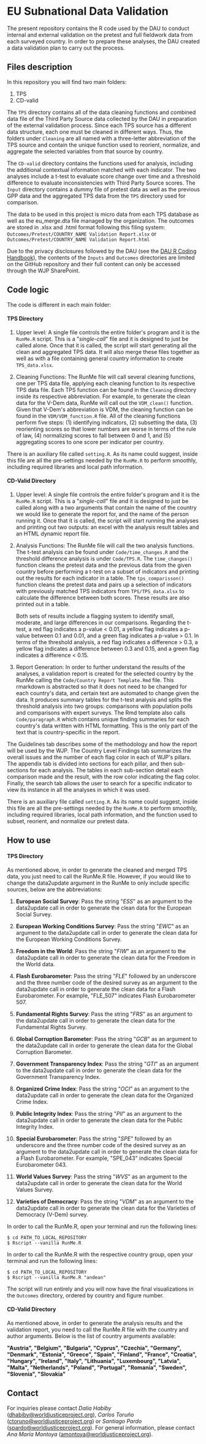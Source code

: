 # EU Subnational Data Validation

The present repository contains the R code used by the DAU to conduct internal and external validation on the pretest and full fieldwork data from each surveyed country. In order to prepare these analyses, the DAU created a data validation plan to carry out the process.

## Files description
In this repository you will find two main folders:

1. TPS
2. CD-valid

The `TPS` directory contains all of the data cleaning functions and combined data file of the Third Party Source data collected by the DAU in preparation of the external validation process. Since each TPS source has a different data structure, each one must be cleaned in different ways. Thus, the folders under `Cleaning` are all named with a three-letter abbreviation of the TPS source and contain the unique function used to reorient, normalize, and aggregate the selected variables from that source by country. 

The `CD-valid` directory contains the functions used for analysis, including the additional contextual information matched with each indicator. The two analyses include a t-test to evaluate score change over time and a threshold difference to evaluate inconsistencies with Third Party Source scores. The `Input` directory contains a dummy file of pretest data as well as the previous GPP data and the aggregated TPS data from the `TPS` directory used for comparison. 

The data to be used in this project is micro data from each TPS database as well as the eu_merge.dta file managed by the organization. The outcomes are stored in .xlsx and .html format following this filing system: `Outcomes/Pretest/COUNTRY_NAME Validation Report.xlsx` or `Outcomes/Pretest/COUNTRY_NAME Validation Report.html`

Due to the privacy disclosures followed by the DAU (see the [DAU R Coding Handbook](https://ctoruno.quarto.pub/wjp-r-handbook/)), the contents of the `Inputs` and `Outcomes` directories are limited on the GitHub repository and their full content can only be accessed through the WJP SharePoint.

## Code logic

The code is different in each main folder:

#### TPS Directory

1. Upper level: A single file controls the entire folder's program and it is the `RunMe.R` script. This is a "_single-call_" file and it is designed to just be called alone. Once that it is called, the script will start generating all the clean and aggregated TPS data. It will also merge these files together as well as with a file containing general country information to create `TPS_data.xlsx`.

2. Cleaning Functions: The RunMe file will call several cleaning functions, one per TPS data file, applying each cleaning function to its respective TPS data file. Each TPS function can be found in the `Cleaning` directory inside its respective abbreviation. For example, to generate the clean data for the V-Dem data, RunMe will call out the `VDM_clean()` function. Given that V-Dem's abbreviation is VDM, the cleaning function can be found in the `VDM/VDM_function.R` file. All of the cleaning functions perform five steps: (1) identifying indicators, (2) subsetting the data, (3) reorienting scores so that lower numbers are worse in terms of the rule of law, (4) normalizing scores to fall between 0 and 1, and (5) aggregating scores to one score per indicator per country.

There is an auxiliary file called `setting.R`. As its name could suggest, inside this file are all the pre-settings needed by the `RunMe.R` to perform smoothly, including required libraries and local path information.

#### CD-Valid Directory

1. Upper level: A single file controls the entire folder's program and it is the `RunMe.R` script. This is a "_single-call_" file and it is designed to just be called along with a two arguments that contain the name of the country we would like to generate the report for, and the name of the person running it. Once that it is called, the script will start running the analyses and printing out two outputs: an excel with the analysis result tables and an HTML dynamic report file.

2. Analysis Functions: The RunMe file will call the two analysis functions. The t-test analysis can be found under `Code/time_changes.R` and the threshold difference analysis is under `Code/TPS.R`. The `time_changes()` function cleans the pretest data and the previous data from the given country before performing a t-test on a subset of indicators and printing out the results for each indicator in a table. The `tps_comparisson()` function cleans the pretest data and pairs up a selection of indicators with previously matched TPS indicators from `TPS/TPS_data.xlsx` to calculate the difference between both scores. These results are also printed out in a table. 

   Both sets of results include a flagging system to identify small, moderate, and large differences in our comparisons. Regarding the t-test, a red flag indicates a p-value < 0.01, a yellow flag indicates a p-value between 0.1 and 0.01, and a green flag indicates a p-value > 0.1. In terms of the threshold analysis, a red flag indicates a difference > 0.3, a yellow flag indicates a difference between 0.3 and 0.15, and a green flag indicates a difference < 0.15.

3. Report Generation: In order to further understand the results of the analyses, a validation report is created for the selected country by the RunMe calling the `Code/Country Report Template.Rmd` file. This rmarkdown is abstracted so that it does not need to be changed for each country's data, and certain text are automated to change given the data. It produces summary tables for the t-test analysis and splits the threshold analysis into two groups: comparisons with population polls and comparisons with expert surveys. The Rmd template also calls `Code/paragraph.R` which contains unique finding summaries for each country's data written with HTML formatting. This is the only part of the text that is country-specific in the report.

  The Guidelines tab describes some of the methodology and how the report will be used by the WJP. The Country Level Findings tab summarizes the overall issues and the number of each flag color in each of WJP's pillars. The appendix tab is divided into sections for each pillar, and then sub-sections for each analysis. The tables in each sub-section detail each comparison made and the result, with the row color indicating the flag color. Finally, the search tab allows the user to search for a specific indicator to view its instance in all the analyses in which it was used.

There is an auxiliary file called `setting.R`. As its name could suggest, inside this file are all the pre-settings needed by the `RunMe.R` to perform smoothly, including required libraries, local path information, and the function used to subset, reorient, and normalize our pretest data. 

## How to use

#### TPS Directory

As mentioned above, in order to generate the cleaned and merged TPS data, you just need to call the RunMe.R file. However, if you would like to change the data2update argument in the RunMe to only include specific sources, below are the abbreviations:

1. **European Social Survey**: Pass the string "_ESS_" as an argument to the data2update call in order to generate the clean data for the European Social Survey.

2. **European Working Conditions Survey**: Pass the string "_EWC_" as an argument to the data2update call in order to generate the clean data for the European Working Conditions Survey.

3. **Freedom in the World**: Pass the string "_FIW_" as an argument to the data2update call in order to generate the clean data for the Freedom in the World data.

4. **Flash Eurobarometer**: Pass the string "_FLE_" followed by an underscore and the three number code of the desired survey as an argument to the data2update call in order to generate the clean data for a Flash Eurobarometer. For example, "FLE_507" indicates Flash Eurobarometer 507.

5. **Fundamental Rights Survey**: Pass the string "_FRS_" as an argument to the data2update call in order to generate the clean data for the Fundamental Rights Survey.

6. **Global Corruption Barometer**: Pass the string "_GCB_" as an argument to the data2update call in order to generate the clean data for the Global Corruption Barometer.

7. **Government Transparency Index**: Pass the string "_GTI_" as an argument to the data2update call in order to generate the clean data for the Government Transparency Index.

8. **Organized Crime Index**: Pass the string "_OCI_" as an argument to the data2update call in order to generate the clean data for the Organized Crime Index.

9. **Public Integrity Index**: Pass the string "_PII_" as an argument to the data2update call in order to generate the clean data for the Public Integrity Index.

10. **Special Eurobarometer**: Pass the string "_SPE_" followed by an underscore and the three number code of the desired survey as an argument to the data2update call in order to generate the clean data for a Flash Eurobarometer. For example, "SPE_043" indicates Special Eurobarometer 043.

11. **World Values Survey**: Pass the string "_WVS_" as an argument to the data2update call in order to generate the clean data for the World Values Survey.

12. **Varieties of Democracy**: Pass the string "_VDM_" as an argument to the data2update call in order to generate the clean data for the Varieties of Democracy (V-Dem) survey.

In order to call the RunMe.R, open  your terminal and run the following lines:

```
$ cd PATH_TO_LOCAL_REPOSITORY
$ Rscript --vanilla RunMe.R
```


In order to call the RunMe.R with the respective country group, open  your terminal and run the following lines:

```
$ cd PATH_TO_LOCAL_REPOSITORY
$ Rscript --vanilla RunMe.R "andean"
```

The script will run entirely and you will now have the final visualizations in the `Outcomes` directory, ordered by country and figure number. 

#### CD-Valid Directory

As mentioned above, in order to generate the analysis results and the validation report, you need to call the RunMe.R file with the country and author arguments. Below is the list of country arguments available:

**"Austria", "Belgium", "Bulgaria", "Cyprus", "Czechia", "Germany", "Denmark", "Estonia", "Greece", "Spain",      "Finland", "France", "Croatia", "Hungary", "Ireland", "Italy", "Lithuania", "Luxembourg", "Latvia", "Malta", "Netherlands", "Poland", "Portugal", "Romania", "Sweden", "Slovenia", "Slovakia"**

## Contact
For inquiries please contact _Dalia Habiby_ (dhabiby@worldjusticeproject.org), _Carlos Toruño_ (ctoruno@worldjusticeproject.org) or _Santiago Pardo_ (spardo@worldjusticeproject.org). For general information, please contact _Ana María Montoya_ (amontoya@worldjusticeproject.org).
